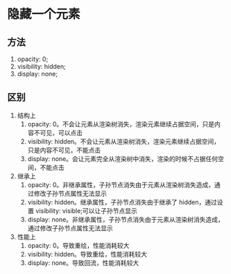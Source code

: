 # 隐藏一个元素

## 方法

1. opacity: 0;
2. visibility: hidden;
3. display: none;

## 区别

1. 结构上
   1. opacity: 0。不会让元素从渲染树消失，渲染元素继续占据空间，只是内容不可见，可以点击
   2. visibility: hidden。不会让元素从渲染树消失，渲染元素继续占据空间，只是内容不可见，不能点击
   3. display: none。会让元素完全从渲染树中消失，渲染的时候不占据任何空间，不能点击
2. 继承上
   1. opacity: 0。非继承属性，子孙节点消失由于元素从渲染树消失造成，通过修改子孙节点属性无法显示
   2. visibility: hidden。继承属性，子孙节点消失由于继承了 hidden，通过设置 visibility: visible;可以让子孙节点显示
   3. display: none。非继承属性，子孙节点消失由于元素从渲染树消失造成，通过修改子孙节点属性无法显示
3. 性能上
   1. opacity: 0。导致重绘，性能消耗较大
   2. visibility: hidden。导致重绘，性能消耗较大
   3. display: none。导致回流，性能消耗较大
